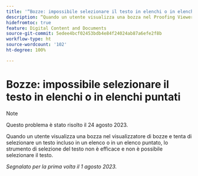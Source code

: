 ```yaml
---
title: '“Bozze: impossibile selezionare il testo in elenchi o in elenchi puntati”'
description: “Quando un utente visualizza una bozza nel Proofing Viewer e tenta di selezionare un testo incluso in un elenco o in un elenco puntato, lo strumento di selezione del testo non è efficace e non è possibile selezionare il testo.”
hidefromtoc: true
feature: Digital Content and Documents
source-git-commit: 5edee4bcf02453bdb4e84f24024ab87a6efe2f8b
workflow-type: ht
source-wordcount: '102'
ht-degree: 100%

---
```



# Bozze: impossibile selezionare il testo in elenchi o in elenchi puntati

<!--WF and WFP TOCs-->

>[!NOTE]
>
>Questo problema è stato risolto il 24 agosto 2023.

Quando un utente visualizza una bozza nel visualizzatore di bozze e tenta di selezionare un testo incluso in un elenco o in un elenco puntato, lo strumento di selezione del testo non è efficace e non è possibile selezionare il testo.

_Segnalato per la prima volta il 1 agosto 2023._

